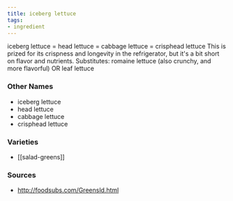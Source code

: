 ```yaml
---
title: iceberg lettuce
tags:
- ingredient
---
```

iceberg lettuce = head lettuce = cabbage lettuce = crisphead lettuce This is prized for its crispness and longevity in the refrigerator, but it's a bit short on flavor and nutrients. Substitutes: romaine lettuce (also crunchy, and more flavorful) OR leaf lettuce

### Other Names

* iceberg lettuce
* head lettuce
* cabbage lettuce
* crisphead lettuce

### Varieties

* [[salad-greens]]

### Sources
* http://foodsubs.com/Greensld.html
